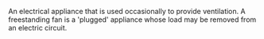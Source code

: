 An electrical appliance that is used occasionally to provide ventilation. A freestanding fan is a 'plugged' appliance whose load may be removed from an electric circuit.